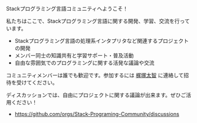 Stackプログラミング言語コミュニティへようこそ！

私たちはここで、Stackプログラミング言語に関する開発、学習、交流を行っています。

- Stackプログラミング言語の処理系インタプリタなど関連するプロジェクトの開発
- メンバー同士の知識共有と学習サポート・普及活動
- 自由な雰囲気でのプログラミングに関する活発な議論や交流

コミュニティメンバーは誰でも歓迎です。参加するには [梶塚太智](mailto://kajizukataichi@outlook.jp) に連絡して招待を受けてください。

ディスカッションでは、自由にプロジェクトに関する議論が出来ます。ぜひご活用ください！
- https://github.com/orgs/Stack-Programing-Community/discussions

